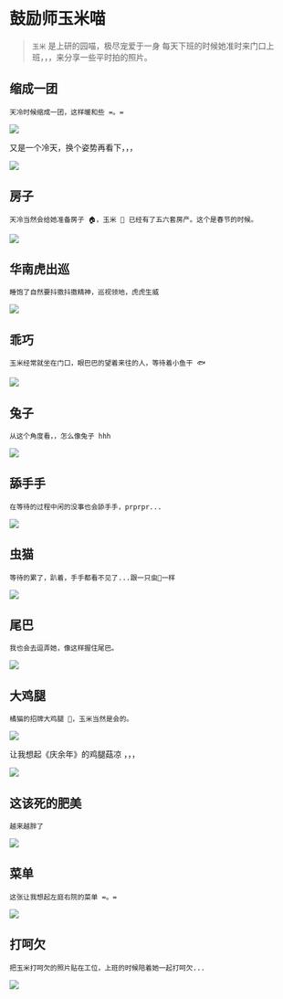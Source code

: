 # 鼓励师玉米喵

> `玉米` 是上研的园喵，极尽宠爱于一身
> 每天下班的时候她准时来门口上班，，，来分享一些平时拍的照片。

## 缩成一团

    天冷时候缩成一团，这样暖和些 =。=

<img class="preview" src="./assets/yumi-yituan1.jpg">

又是一个冷天，换个姿势再看下，，，

<img class="preview" src="./assets/yumi-yituan2.jpg">

## 房子

    天冷当然会给她准备房子 🏠，玉米 🌽 已经有了五六套房产。这个是春节的时候。

<img class="preview" src="./assets/yumi-fz.jpg">

## 华南虎出巡

    睡饱了自然要抖擞抖擞精神，巡视领地，虎虎生威

<img class="preview" src="./assets/yumi-hnhcx.jpg">

## 乖巧

    玉米经常就坐在门口，眼巴巴的望着来往的人，等待着小鱼干 🐟

<img class="preview" src="./assets/yumi-guaiqiao.jpg">

## 兔子

    从这个角度看，，怎么像兔子 hhh

<img class="preview" src="./assets/yumi-tuzi.jpg">

## 舔手手

    在等待的过程中闲的没事也会舔手手，prprpr...

<img class="preview" src="./assets/yumi-prprpr.jpg">

## 虫猫

    等待的累了，趴着，手手都看不见了...跟一只虫🐛一样

<img class="preview" src="./assets/yumi-chong.jpg">

## 尾巴

    我也会去逗弄她，像这样握住尾巴。

<img class="preview" src="./assets/yumi-weiba.jpg">

## 大鸡腿

    橘猫的招牌大鸡腿 🍗，玉米当然是会的。

<img class="preview" src="./assets/yumi-jitui.jpg">

让我想起《庆余年》的鸡腿菇凉 ，，，

<img class="preview" src="./assets/yumi-jtgl.jpg">

## 这该死的肥美

    越来越胖了

<img class="preview" src="./assets/yumi-zgsdfm.jpg">

## 菜单

    这张让我想起左庭右院的菜单 =。=

<img class="preview" src="./assets/yumi-cd.jpg">

## 打呵欠

    把玉米打呵欠的照片贴在工位，上班的时候陪着她一起打呵欠...

<img class="preview" src="./assets/yumi-dhq.jpg">
